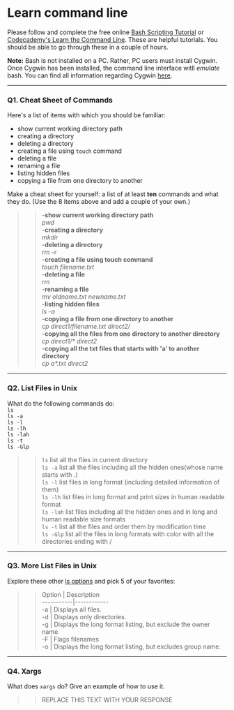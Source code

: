# Learn command line

Please follow and complete the free online [Bash Scripting Tutorial](https://ryanstutorials.net/bash-scripting-tutorial/) or [Codecademy's Learn the Command Line](https://www.codecademy.com/learn/learn-the-command-line). These are helpful tutorials. You should be able to go through these in a couple of hours.

**Note:** Bash is not installed on a PC. Rather, PC users must install Cygwin. Once Cygwin has been installed, the command line interface witll _emulate_ bash. You can find all information regarding Cygwin [here](https://www.cygwin.com/).

---

### Q1.  Cheat Sheet of Commands  

Here's a list of items with which you should be familiar:  
* show current working directory path
* creating a directory
* deleting a directory
* creating a file using `touch` command
* deleting a file
* renaming a file
* listing hidden files
* copying a file from one directory to another

Make a cheat sheet for yourself: a list of at least **ten** commands and what they do.  (Use the 8 items above and add a couple of your own.)  

> > -**show current working directory path**<br/>
*pwd*<br/>
-**creating a directory**<br/>
*mkdir*<br/>
-**deleting a directory**<br/>
*rm -r*<br/>
-**creating a file using touch command**<br/>
*touch filename.txt*<br/>
-**deleting a file**<br/>
*rm*<br/>
-**renaming a file**<br/>
*mv oldname.txt newname.txt*<br>
-**listing hidden files**<br>
*ls -a*<br/>
-**copying a file from one directory to another**<br/>
*cp direct1/filename.txt direct2/*<br/>
-**copying all the files from one directory to another directory**<br/>
_cp direct1/* direct2_<br/>
-**copying all the txt files that starts with 'a' to another directory**<br/>
_cp a*.txt direct2_<br/> 

---

### Q2.  List Files in Unix   

What do the following commands do:  
`ls`  
`ls -a`  
`ls -l`  
`ls -lh`  
`ls -lah`  
`ls -t`  
`ls -Glp`  

> > `ls` list all the files in current directory <br/>
`ls -a` list all the files including all the hidden ones(whose name starts with .) <br/>
`ls -l` list files in long format (including detailed information of them) <br/>
`ls -lh` list files in long format and print sizes in human readable format <br/>
`ls -lah` list files including all the hidden ones and in long and human readable size formats <br/>
`ls -t` list all the files and order them by modification time <br/>
`ls -Glp` list all the files in long formats with color with all the directories ending with / <br/>

---

### Q3.  More List Files in Unix  

Explore these other [ls options](http://www.techonthenet.com/unix/basic/ls.php) and pick 5 of your favorites:

> > Option | Description  
-----------|------------  
-a | Displays all files.  
-d | Displays only directories.  
-g | Displays the long format listing, but exclude the owner name.  
-F | Flags filenames  
-o | Displays the long format listing, but excludes group name.  
---

### Q4.  Xargs   

What does `xargs` do? Give an example of how to use it.

> > REPLACE THIS TEXT WITH YOUR RESPONSE



